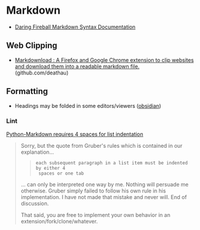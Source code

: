# Markdown

- [Daring Fireball Markdown Syntax Documentation](https://daringfireball.net/projects/markdown/syntax)

## Web Clipping

- [Markdownload : A Firefox and Google Chrome extension to clip websites and download them into a readable markdown file.](https://github.com/deathau/markdownload) (github.com/deathau)

## Formatting

- Headings may be folded in some editors/viewers ([obsidian](obsidian.md))

### Lint

[Python-Markdown requires 4 spaces for list indentation](https://github.com/Python-Markdown/markdown/issues/1204)

> Sorry, but the quote from Gruber's rules which is contained in our
> explanation...
>
> >     each subsequent paragraph in a list item must be indented by either 4
> >      spaces or one tab
>
> ... can only be interpreted one way by me. Nothing will persuade me
> otherwise. Gruber simply failed to follow his own rule in his implementation.
> I have not made that mistake and never will. End of discussion.
>
> That said, you are free to implement your own behavior in an
> extension/fork/clone/whatever.


